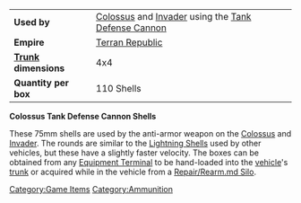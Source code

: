 |                                  |                                                                                                           |
| -------------------------------- | --------------------------------------------------------------------------------------------------------- |
| **Used by**                      | [Colossus](../Colossus.md) and [Invader](../items/Invader.md) using the [Tank Defense Cannon](../weapons/Tank_Defense_Cannon.md) |
| **Empire**                       | [Terran Republic](../etc/Terran_Republic.md)                                                                     |
| **[Trunk](../terminology/Trunk.md) dimensions** | 4x4                                                                                                       |
| **Quantity per box**             | 110 Shells                                                                                                |

**Colossus Tank Defense Cannon Shells**

These 75mm shells are used by the anti-armor weapon on the
[Colossus](../Colossus.md) and [Invader](../items/Invader.md). The
rounds are similar to the [Lightning Shells](Lightning_Shell.md)
used by other vehicles, but these have a slightly faster velocity. The
boxes can be obtained from any [Equipment
Terminal](../items/Equipment_Terminal.md) to be hand-loaded into the
[vehicle](../vehicles/Vehicle.md)'s [trunk](../terminology/Trunk.md) or acquired
while in the vehicle from a [Repair/Rearm.md
Silo](../items/Repair_Rearm_Silo.md).

[Category:Game Items](Category:Game_Items.md)
[Category:Ammunition](Category:Ammunition.md)
